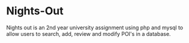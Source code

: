 # Nights-Out
Nights out is an 2nd year university assignment using php and mysql to allow users to search, add, review and modify POI's in a database. 
